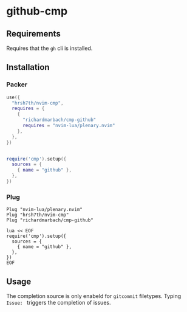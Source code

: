 # github-cmp


## Requirements

Requires that the `gh` cli is installed.

## Installation

### Packer
```lua
use({
  "hrsh7th/nvim-cmp",
  requires = {
    { 
      "richardmarbach/cmp-github" 
      requires = "nvim-lua/plenary.nvim"
    },
  },
})


require('cmp').setup({
  sources = {
    { name = "github" },
  },
})

```


### Plug
```vim
Plug "nvim-lua/plenary.nvim"
Plug "hrsh7th/nvim-cmp"
Plug "richardmarbach/cmp-github" 

lua << EOF
require('cmp').setup({
  sources = {
    { name = "github" },
  },
})
EOF
```

## Usage

The completion source is only enabeld for `gitcommit` filetypes. Typing `Issue: ` triggers the completion of issues.
